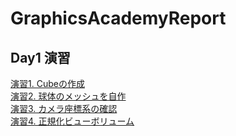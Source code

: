 # GraphicsAcademyReport

## Day1 演習
[演習1. Cubeの作成](./Assets/Report/Day1/Practice01/) <br>
[演習2. 球体のメッシュを自作](./Assets/Report/Day1/Practice02/) <br>
[演習3. カメラ座標系の確認](./Assets/Report/Day1/Practice03/) <br>
[演習4. 正規化ビューボリューム](./Assets/Report/Day1/Practice04/) <br>
